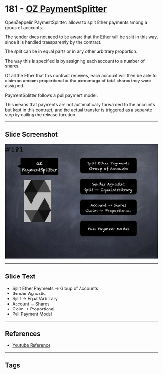 # 181 - [OZ PaymentSplitter](OZ%20PaymentSplitter.md)
OpenZeppelin PaymentSplitter: allows to split Ether payments among a group of accounts. 

The sender does not need to be aware that the Ether will be split in this way, since it is handled transparently by the contract. 

The split can be in equal parts or in any other arbitrary proportion. 

The way this is specified is by assigning each account to a number of shares. 

Of all the Ether that this contract receives, each account will then be able to claim an amount proportional to the percentage of total shares they were assigned.

PaymentSplitter follows a pull payment model. 

This means that payments are not automatically forwarded to the accounts but kept in this contract, and the actual transfer is triggered as a separate step by calling the release function.
___
## Slide Screenshot
![181.png](../images/solidity201/181.png)
___
## Slide Text
- Split Ether Payments -> Group of Accounts
- Sender Agnostic
- Split -> Equal/Arbitrary
- Account -> Shares
- Claim -> Proportional
- Pull Payment Model
___
## References
- [Youtube Reference](https://youtu.be/0kx8M4u5980?t=1)
___
## Tags